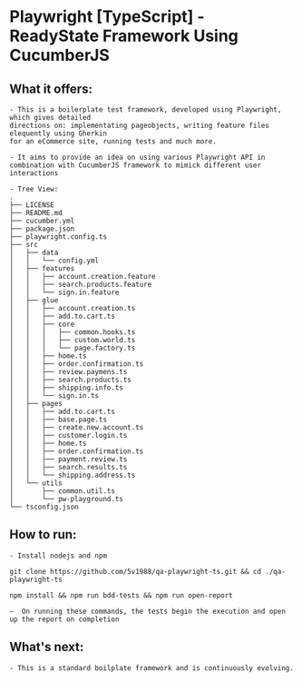 # Playwright [TypeScript] - ReadyState Framework Using CucumberJS

## What it offers:

    - This is a boilerplate test framework, developed using Playwright, which gives detailed
    directions on: implementating pageobjects, writing feature files elequently using Gherkin
    for an eCommerce site, running tests and much more.

    - It aims to provide an idea on using various Playwright API in combination with CucumberJS framework to mimick different user 
    interactions
    
    - Tree View:
    .
    ├── LICENSE
    ├── README.md
    ├── cucumber.yml
    ├── package.json
    ├── playwright.config.ts
    ├── src
    │   ├── data
    │   │   └── config.yml
    │   ├── features
    │   │   ├── account.creation.feature
    │   │   ├── search.products.feature
    │   │   └── sign.in.feature
    │   ├── glue
    │   │   ├── account.creation.ts
    │   │   ├── add.to.cart.ts
    │   │   ├── core
    │   │   │   ├── common.hooks.ts
    │   │   │   ├── custom.world.ts
    │   │   │   └── page.factory.ts
    │   │   ├── home.ts
    │   │   ├── order.confirmation.ts
    │   │   ├── review.paymens.ts
    │   │   ├── search.products.ts
    │   │   ├── shipping.info.ts
    │   │   └── sign.in.ts
    │   ├── pages
    │   │   ├── add.to.cart.ts
    │   │   ├── base.page.ts
    │   │   ├── create.new.account.ts
    │   │   ├── customer.login.ts
    │   │   ├── home.ts
    │   │   ├── order.confirmation.ts
    │   │   ├── payment.review.ts
    │   │   ├── search.results.ts
    │   │   └── shipping.address.ts
    │   └── utils
    │       ├── common.util.ts
    │       └── pw-playground.ts
    └── tsconfig.json

## How to run:

    - Install nodejs and npm

    git clone https://github.com/5v1988/qa-playwright-ts.git && cd ./qa-playwright-ts

    npm install && npm run bdd-tests && npm run open-report

    —  On running these commands, the tests begin the execution and open up the report on completion

## What's next:

    - This is a standard boilplate framework and is continuously evolving.